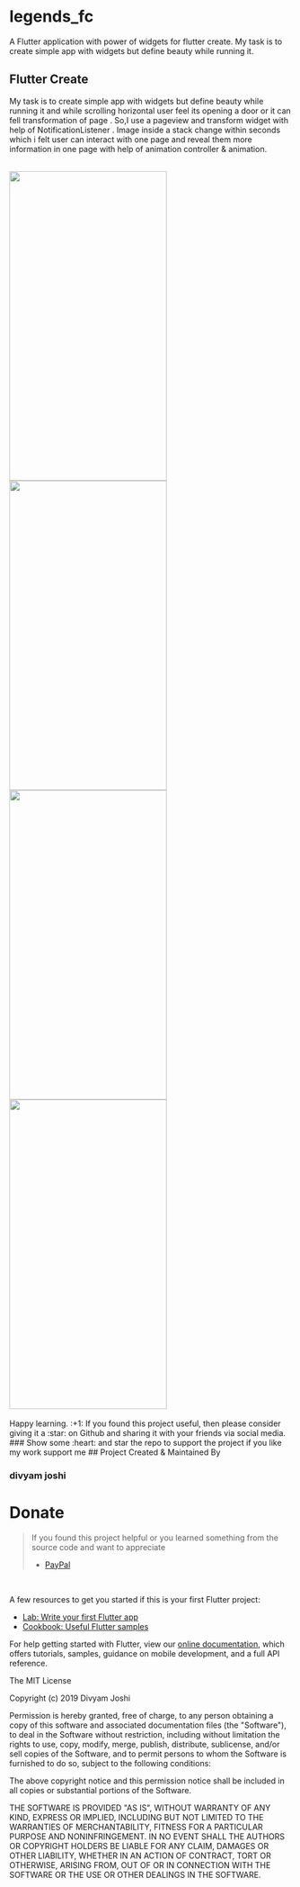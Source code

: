 # legends_fc

A  Flutter application  with power of widgets for flutter create.
My task is to create simple app with widgets but define beauty while running it.

## Flutter Create
My task is to create simple app with widgets but define beauty while running it and while
scrolling horizontal user feel its opening a door or it can fell transformation of page .
So,I use a pageview and transform widget with help of NotificationListener .
Image inside a stack  change  within seconds which i felt user can interact with one page and reveal
them more information in one page with help of animation controller & animation.

<br>
<img src=" https://user-images.githubusercontent.com/24698014/55963402-63beb780-5c90-11e9-85bf-b5dd35f24b4b.gif " width="280" height="550">
<img src=" https://user-images.githubusercontent.com/24698014/55961800-44725b00-5c8d-11e9-8724-a65428a14eba.png " width="280" height="550">
<img src=" https://user-images.githubusercontent.com/24698014/55961811-49cfa580-5c8d-11e9-9790-10aa8c47b985.png " width="280" height="550">
<img src=" https://user-images.githubusercontent.com/24698014/55961832-53f1a400-5c8d-11e9-89ba-954a6d68e228.png " width="280" height="550">
<br>
<br>
Happy learning. :+1:
If you found this project useful, then please consider giving it a :star: on Github and sharing it with your friends via social media.
### Show some :heart: and star the repo to support the project
if you like my work support me 
## Project Created & Maintained By

### divyam joshi
# Donate

> If you found this project helpful or you learned something from the source code and want to appreciate
>
> - [PayPal](https://paypal.me/divyamjoshi)
<br>


A few resources to get you started if this is your first Flutter project:

- [Lab: Write your first Flutter app](https://flutter.io/docs/get-started/codelab)
- [Cookbook: Useful Flutter samples](https://flutter.io/docs/cookbook)

For help getting started with Flutter, view our 
[online documentation](https://flutter.io/docs), which offers tutorials, 
samples, guidance on mobile development, and a full API reference.


The MIT License

Copyright (c) 2019 Divyam Joshi

Permission is hereby granted, free of charge, to any person obtaining a copy
of this software and associated documentation files (the "Software"), to deal
in the Software without restriction, including without limitation the rights
to use, copy, modify, merge, publish, distribute, sublicense, and/or sell
copies of the Software, and to permit persons to whom the Software is
furnished to do so, subject to the following conditions:

The above copyright notice and this permission notice shall be included in
all copies or substantial portions of the Software.

THE SOFTWARE IS PROVIDED "AS IS", WITHOUT WARRANTY OF ANY KIND, EXPRESS OR
IMPLIED, INCLUDING BUT NOT LIMITED TO THE WARRANTIES OF MERCHANTABILITY,
FITNESS FOR A PARTICULAR PURPOSE AND NONINFRINGEMENT. IN NO EVENT SHALL THE
AUTHORS OR COPYRIGHT HOLDERS BE LIABLE FOR ANY CLAIM, DAMAGES OR OTHER
LIABILITY, WHETHER IN AN ACTION OF CONTRACT, TORT OR OTHERWISE, ARISING FROM,
OUT OF OR IN CONNECTION WITH THE SOFTWARE OR THE USE OR OTHER DEALINGS IN
THE SOFTWARE.
